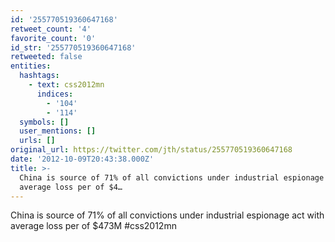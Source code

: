 ```yaml
---
id: '255770519360647168'
retweet_count: '4'
favorite_count: '0'
id_str: '255770519360647168'
retweeted: false
entities:
  hashtags:
    - text: css2012mn
      indices:
        - '104'
        - '114'
  symbols: []
  user_mentions: []
  urls: []
original_url: https://twitter.com/jth/status/255770519360647168
date: '2012-10-09T20:43:38.000Z'
title: >-
  China is source of 71% of all convictions under industrial espionage act with
  average loss per of $4…
---
```


China is source of 71% of all convictions under industrial espionage act with average loss per of $473M #css2012mn